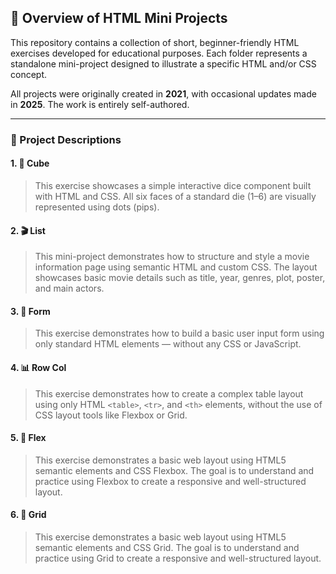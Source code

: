 
## 🧾 Overview of HTML Mini Projects

This repository contains a collection of short, beginner-friendly HTML exercises developed for educational purposes. Each folder represents a standalone mini-project designed to illustrate a specific HTML and/or CSS concept.

All projects were originally created in **2021**, with occasional updates made in **2025**. The work is entirely self-authored.

---

### 📂 Project Descriptions

#### 1. 🧊 Cube  
> This exercise showcases a simple interactive dice component built with HTML and CSS. All six faces of a standard die (1–6) are visually represented using dots (pips).

#### 2. 🎬 List  
> This mini-project demonstrates how to structure and style a movie information page using semantic HTML and custom CSS. The layout showcases basic movie details such as title, year, genres, plot, poster, and main actors.

#### 3. 📝 Form  
> This exercise demonstrates how to build a basic user input form using only standard HTML elements — without any CSS or JavaScript.

#### 4. 📊 Row Col  
> This exercise demonstrates how to create a complex table layout using only HTML `<table>`, `<tr>`, and `<th>` elements, without the use of CSS layout tools like Flexbox or Grid.

#### 5. 📐 Flex  
> This exercise demonstrates a basic web layout using HTML5 semantic elements and CSS Flexbox. The goal is to understand and practice using Flexbox to create a responsive and well-structured layout.

#### 6. 🧱 Grid  
> This exercise demonstrates a basic web layout using HTML5 semantic elements and CSS Grid. The goal is to understand and practice using Grid to create a responsive and well-structured layout.

